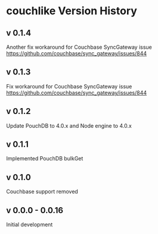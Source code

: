 couchlike Version History
================================

v 0.1.4
---------------

Another fix workaround for Couchbase SyncGateway issue https://github.com/couchbase/sync_gateway/issues/844

v 0.1.3
---------------

Fix workaround for Couchbase SyncGateway issue https://github.com/couchbase/sync_gateway/issues/844

v 0.1.2
---------------

Update PouchDB to 4.0.x and Node engine to 4.0.x

v 0.1.1
---------------

Implemented PouchDB bulkGet

v 0.1.0
---------------

Couchbase support removed

v 0.0.0 - 0.0.16
---------------

Initial development

